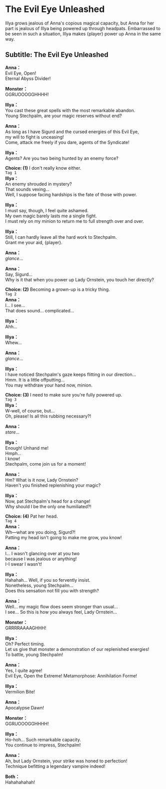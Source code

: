 # The Evil Eye Unleashed
Illya grows jealous of Anna's copious magical capacity, but Anna for her part is jealous of Illya being powered up through headpats. Embarrassed to be seen in such a situation, Illya makes {player} power up Anna in the same way.
  
## Subtitle: The Evil Eye Unleashed
  
**Anna：**  
Evil Eye, Open!  
Eternal Abyss Divider!  
  
**Monster：**  
GGRUOOOGGHHHH!  
  
**Illya：**  
You cast these great spells with the most remarkable abandon.  
Young Stechpalm, are your magic reserves without end?  
  
**Anna：**  
As long as I have Sigurd and the cursed energies of this Evil Eye,  
my will to fight is unceasing!  
Come, attack me freely if you dare, agents of the Syndicate!  
  
**Illya：**  
Agents? Are you two being hunted by an enemy force?  
  
**Choice: (1)**  I don't really know either.  
`Tag 1`  
**Illya：**  
An enemy shrouded in mystery?  
 That sounds vexing...  
Well, I suppose facing hardships is the fate of those with power.  
  
**Illya：**  
I must say, though, I feel quite ashamed.  
My own magic barely lasts me a single fight.  
I must rely on my minion to return me to full strength over and over.  
  
**Illya：**  
Still, I can hardly leave all the hard work to Stechpalm.  
Grant me your aid, {player}.  
  
**Anna：**  
*glance*...  
  
**Anna：**  
Say, Sigurd...  
Why is it that when you power up Lady Ornstein, you touch her directly?  
  
**Choice: (2)**  Becoming a grown-up is a tricky thing.  
`Tag 2`  
**Anna：**  
I... I see...  
 That does sound... complicated...  
  
**Illya：**  
Ahh...  
  
**Illya：**  
Whew...  
  
**Anna：**  
*glance*...  
  
**Illya：**  
I have noticed Stechpalm's gaze keeps flitting in our direction...  
Hmm. It is a little offputting...  
You may withdraw your hand now, minion.  
  
**Choice: (3)**  I need to make sure you're fully powered up.  
`Tag 3`  
**Illya：**  
W-well, of course, but...  
Oh, please! Is all this rubbing necessary?!  
  
**Anna：**  
*stare*...  
  
**Illya：**  
Enough! Unhand me!  
Hmph...  
 I know!  
Stechpalm, come join us for a moment!  
  
**Anna：**  
Hm? What is it now, Lady Ornstein?  
Haven't you finished replenishing your magic?  
  
**Illya：**  
Now, pat Stechpalm's head for a change!  
Why should I be the only one humiliated?!  
  
**Choice: (4)**  Pat her head.  
`Tag 4`  
**Anna：**  
Wh—what are you doing, Sigurd?!  
Patting my head isn't going to make me grow, you know!  
  
**Anna：**  
I... I wasn't glancing over at you two  
because I was jealous or anything!  
I-I swear I wasn't!  
  
**Illya：**  
Hahahah... Well, if you so fervently insist.  
Nonetheless, young Stechpalm...  
Does this sensation not fill you with strength?  
  
**Anna：**  
Well... my magic flow does seem stronger than usual...  
I see... So this is how you always feel, Lady Ornstein...  
  
**Monster：**  
GRRRRAAAAGHHH!  
  
**Illya：**  
Oh? Perfect timing.  
Let us give that monster a demonstration of our replenished energies!  
To battle, young Stechpalm!  
  
**Anna：**  
Yes, I quite agree!  
Evil Eye, Open the Extreme! Metamorphose: Annihilation Forme!  
  
**Illya：**  
Vermilion Bite!  
  
**Anna：**  
Apocalypse Dawn!  
  
**Monster：**  
GGRUOOOGGHHHH!  
  
**Illya：**  
Ho-hoh... Such remarkable capacity.  
You continue to impress, Stechpalm!  
  
**Anna：**  
Ah, but Lady Ornstein, your strike was honed to perfection!  
Technique befitting a legendary vampire indeed!  
  
**Both：**  
Hahahahahah!  
